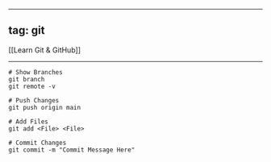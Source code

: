 
---
tag: git
---

[[Learn Git & GitHub]]

---
```git
# Show Branches
git branch
git remote -v

# Push Changes
git push origin main

# Add Files
git add <File> <File>

# Commit Changes
git commit -m "Commit Message Here"
```
